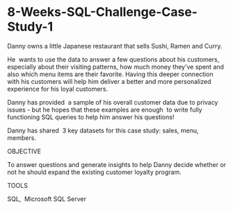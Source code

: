 # 8-Weeks-SQL-Challenge-Case-Study-1

Danny owns a little Japanese restaurant that sells Sushi, Ramen and Curry.

He  wants to use the data to answer a few questions about his customers, especially about their visiting patterns, how much money they’ve spent and also which menu items are their favorite. Having this deeper connection with his customers will help him deliver a better and more personalized experience for his loyal customers.

Danny has provided  a sample of his overall customer data due to privacy issues - but he hopes that these examples are enough  to write fully functioning SQL queries to help him answer his questions!

Danny has shared  3 key datasets for this case study: sales, menu, members.

OBJECTIVE

To answer questions and generate insights to help Danny decide whether or not he should expand the existing customer loyalty program.


TOOLS

SQL,  Microsoft SQL Server

